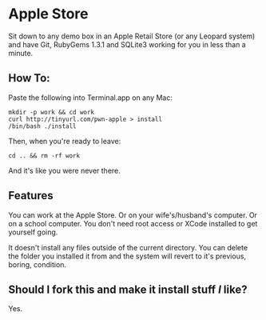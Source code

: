 # Apple Store

Sit down to any demo box in an Apple Retail Store (or any
Leopard system) and have Git, RubyGems 1.3.1 and SQLite3
working for you in less than a minute.

## How To:

Paste the following into Terminal.app on any Mac:

    mkdir -p work && cd work
    curl http://tinyurl.com/pwn-apple > install
    /bin/bash ./install

Then, when you're ready to leave:

    cd .. && rm -rf work

And it's like you were never there.

## Features

You can work at the Apple Store. Or on your wife's/husband's computer.
Or on a school computer. You don't need root access or XCode
installed to get yourself going.

It doesn't install any files outside of the current
directory.  You can delete the folder you installed it
from and the system will revert to it's previous, boring,
condition.


## Should I fork this and make it install stuff _*I*_ like?

Yes.
